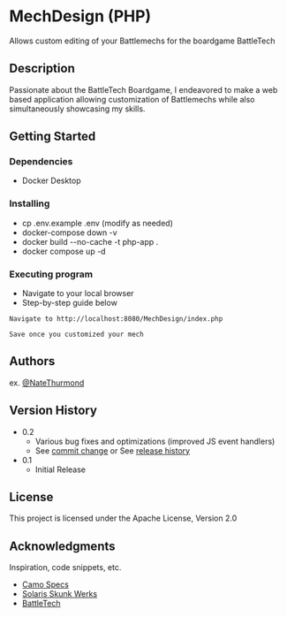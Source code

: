 # MechDesign (PHP)

Allows custom editing of your Battlemechs for the boardgame BattleTech

## Description

Passionate about the BattleTech Boardgame, I endeavored to make a web based application allowing customization of Battlemechs while also simultaneously showcasing my skills.

## Getting Started

### Dependencies

* Docker Desktop

### Installing

* cp .env.example .env (modify as needed)
* docker-compose down -v
* docker build --no-cache -t php-app .
* docker compose up -d

### Executing program

* Navigate to your local browser
* Step-by-step guide below
```
Navigate to http://localhost:8080/MechDesign/index.php

Save once you customized your mech
```

## Authors

ex. [@NateThurmond](https://github.com/NateThurmond)

## Version History

* 0.2
    * Various bug fixes and optimizations (improved JS event handlers)
    * See [commit change]() or See [release history]()
* 0.1
    * Initial Release

## License

This project is licensed under the Apache License, Version 2.0

## Acknowledgments

Inspiration, code snippets, etc.
* [Camo Specs](https://camospecs.com/)
* [Solaris Skunk Werks](https://solarisskunkwerks.com/)
* [BattleTech](https://www.battletech.com/)
